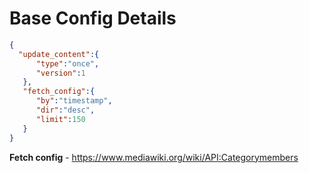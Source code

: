 # Base Config Details

```json
{
  "update_content":{
      "type":"once",
      "version":1
   },
   "fetch_config":{
      "by":"timestamp",
      "dir":"desc",
      "limit":150
   }
}
```

**Fetch config** - https://www.mediawiki.org/wiki/API:Categorymembers
